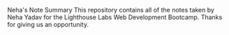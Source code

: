  Neha's Note
 Summary 
 This repository contains all of the notes taken by Neha Yadav for the Lighthouse Labs Web Development Bootcamp.
 Thanks for giving us an opportunity.



